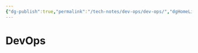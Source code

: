 ```yaml
---
{"dg-publish":true,"permalink":"/tech-notes/dev-ops/dev-ops/","dgHomeLink":true,"dgPassFrontmatter":false}
---
```


# DevOps